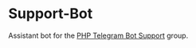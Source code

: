 # Support-Bot
Assistant bot for the [PHP Telegram Bot Support](https://telegram.me/PHP_Telegram_Bot_Support) group.
